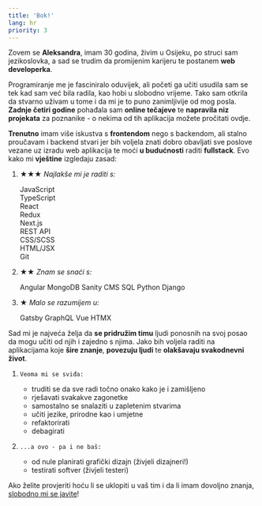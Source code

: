 ```yaml
---
title: 'Bok!'
lang: hr
priority: 3 
---
```

Zovem se **Aleksandra**, imam 30 godina, živim u Osijeku, po struci sam jezikoslovka, a sad se trudim da promijenim karijeru te postanem **web developerka**.

Programiranje me je fasciniralo oduvijek, ali početi ga učiti usudila sam se tek kad sam već bila radila, kao hobi u slobodno vrijeme. Tako sam otkrila da stvarno uživam u tome i da mi je to puno zanimljivije od mog posla. **Zadnje četiri godine** pohađala sam **online tečajeve** te **napravila niz projekata** za poznanike - o nekima od tih aplikacija možete pročitati ovdje. 

**Trenutno** imam više iskustva s **frontendom** nego s backendom, ali stalno proučavam i backend stvari jer bih voljela znati dobro obavljati sve poslove vezane uz izradu web aplikacija te moći **u budućnosti** raditi **fullstack**. Evo kako mi **vještine** izgledaju zasad:

1. 
    **★★★** *Najlakše mi je raditi s:*
    <div class="circles">
    <div class="l">JavaScript</div>
    <div class="l">TypeScript</div>
    <div class="l">React</div>
    <div class="l">Redux</div>
    <div class="l">Next.js</div>
    <div class="l">REST API</div>
    <div class="l">CSS/SCSS</div>
    <div class="l">HTML/JSX</div>
    <div class="l">Git</div>
    </div>

1. 
    **★★** *Znam se snaći s:*
    <div class="circles">
    <span class="l">Angular</span>
    <span class="l">MongoDB</span>
    <span class="l">Sanity CMS</span>
    <span class="l">SQL</span>
    <span class="l">Python</span>
    <span class="l">Django</span>
    </div>

1. 
    **★** *Malo se razumijem u:*
    <div class="circles">
    <span class="l">Gatsby</span>
    <span class="l">GraphQL</span>
    <span class="l">Vue</span>
    <span class="l">HTMX</span>
    </div>

Sad mi je najveća želja da **se pridružim timu** ljudi ponosnih na svoj posao da mogu učiti od njih i zajedno s njima. Jako bih voljela raditi na aplikacijama koje **šire znanje**, **povezuju ljudi** te **olakšavaju svakodnevni život**. 

1. 
    `Veoma mi se sviđa:`
    - truditi se da sve radi točno onako kako je i zamišljeno
    - rješavati svakakve zagonetke
    - samostalno se snalaziti u zapletenim stvarima
    - učiti jezike, prirodne kao i umjetne
    - refaktorirati
    - debagirati

1. 
    `...a ovo - pa i ne baš:`
    - od nule planirati grafički dizajn (živjeli dizajneri!)
    - testirati softver (živjeli testeri)

Ako želite provjeriti hoću li se uklopiti u vaš tim i da li imam dovoljno znanja, [slobodno mi se javite](/#backToTop)!